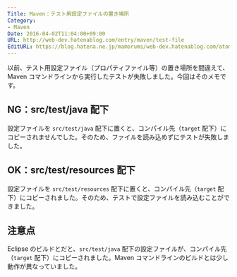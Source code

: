 ```yaml
---
Title: Maven：テスト用設定ファイルの置き場所
Category:
- Maven
Date: 2016-04-02T11:04:00+09:00
URL: http://web-dev.hatenablog.com/entry/maven/test-file
EditURL: https://blog.hatena.ne.jp/mamorums/web-dev.hatenablog.com/atom/entry/10328749687178896107
---
```


以前、テスト用設定ファイル（プロパティファイル等）の置き場所を間違えて、Maven コマンドラインから実行したテストが失敗しました。今回はそのメモです。


## NG：src/test/java 配下
設定ファイルを `src/test/java` 配下に置くと、コンパイル先（`target` 配下）にコピーされませんでした。そのため、ファイルを読み込めずにテストが失敗しました。


## OK：src/test/resources 配下
設定ファイルを `src/test/resources` 配下に置くと、コンパイル先（`target` 配下）にコピーされました。そのため、テストで設定ファイルを読み込むことができました。


## 注意点
Eclipse のビルドとだと、`src/test/java` 配下の設定ファイルが、コンパイル先（`target` 配下）にコピーされました。Maven コマンドラインのビルドとは少し動作が異なっていました。
